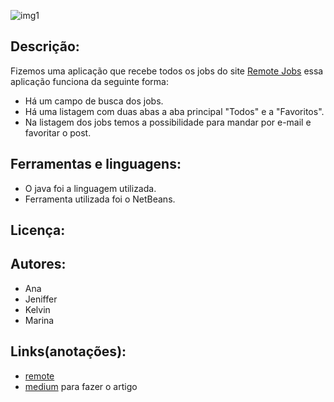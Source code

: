 ![img1](https://user-images.githubusercontent.com/39590634/53377486-eee22900-3940-11e9-9d70-bc4759eccf2e.png)

## Descrição:
Fizemos uma aplicação que recebe todos os jobs do site [Remote Jobs](https://remoteok.io/) essa aplicação funciona da seguinte forma:
- Há um campo de busca dos jobs.
- Há uma listagem com duas abas a aba principal "Todos" e a "Favoritos".
- Na listagem dos jobs temos a possibilidade para mandar por e-mail e favoritar o post.

## Ferramentas e linguagens:
- O java foi a linguagem utilizada.
- Ferramenta utilizada foi o NetBeans.

## Licença:

## Autores:
- Ana
- Jeniffer
- Kelvin
- Marina

## Links(anotações):
- [remote](https://remoteok.io/)
- [medium](https://medium.com/topic/technology) para fazer o artigo
